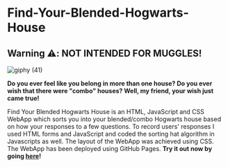 # Find-Your-Blended-Hogwarts-House
## Warning ⚠️: NOT INTENDED FOR MUGGLES! 

![giphy (41)](https://user-images.githubusercontent.com/50711847/177227560-a77973d7-95ff-45cb-9fcd-6de9a64a45f0.gif)

**Do you ever feel like you belong in more than one house? Do you ever wish that there were "combo" houses? Well, my friend, your wish just came true!**

Find Your Blended Hogwarts House is an HTML, JavaScript and CSS WebApp which sorts you into your blended/combo Hogwarts house based on how your responses to a few questions. To record users' responses I used HTML forms and JavaScript and coded the sorting hat algorithm in Javascripts as well. The layout of the WebApp was achieved using CSS. The WebApp has been deployed using GitHub Pages. **Try it out now by going [here](https://mina1957.github.io/Find-Your-Blended-Hogwarts-House/)!**
